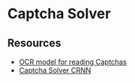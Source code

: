# Captcha Solver

## Resources
- [OCR model for reading Captchas](https://keras.io/examples/vision/captcha_ocr/)
- [Captcha Solver CRNN](https://github.com/TomHuynhSG/Captchas-Solver-CRNN/blob/main/captcha_solver_crnn.ipynb)
